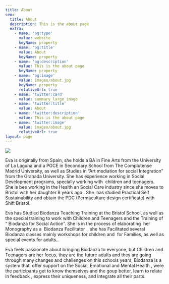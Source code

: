 ```yaml
---
title: About
seo:
  title: About
  description: This is the about page
  extra:
    - name: 'og:type'
      value: website
      keyName: property
    - name: 'og:title'
      value: About
      keyName: property
    - name: 'og:description'
      value: This is the about page
      keyName: property
    - name: 'og:image'
      value: images/about.jpg
      keyName: property
      relativeUrl: true
    - name: 'twitter:card'
      value: summary_large_image
    - name: 'twitter:title'
      value: About
    - name: 'twitter:description'
      value: This is the about page
    - name: 'twitter:image'
      value: images/about.jpg
      relativeUrl: true
layout: page
---
```

![](/images/IMG\_0462.jpeg)

Eva is originally from Spain, she holds a BA in Fine Arts
from the University of La Laguna and a PGCE in Secondary School from The
Complutense Madrid University, as well as Studies in “Art mediation for social Integration”
from the Granada University. She has experience working in Social Development
programs, specially working with 
children and teenagers.  She is
bee working in the Health an Social Care industry since she moves to Bristol
with her daughter 8 years ago . She  has
studied Practical Self Sustainability and obtain the PDC (Permaculture design
certificate) with Shift Bristol.

Eva has Studied Biodanza Teaching Training at the Bristol
School, as well as the special training to work with Children and Teenagers and
the Training of “ Biodanza for Social Action”. She is in the process of
elaborating  her Monography as a  Biodanza Facilitator  , she has Facilitated several Biodanza
classes mainly workshops for children and 
for Families, as well as special events for adults..

Eva feels passionate about bringing Biodanza to everyone,
but Children and Teenagers are her focus, they are the future adults and they
are going through many changes and challenges on this schools years, Biodanza
is a system that  offer support on the
Social, Emotional and Mental Health , were the participants get to know
themselves and the goup better, learn to relate in feedback , express their
uniqueness, and integrate all their parts.
